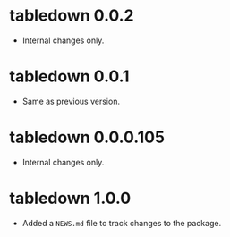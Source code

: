 <!-- NEWS.md is maintained by https://cynkra.github.io/fledge, do not edit -->

# tabledown 0.0.2

- Internal changes only.


# tabledown 0.0.1

- Same as previous version.


# tabledown 0.0.0.105

- Internal changes only.


# tabledown 1.0.0

* Added a `NEWS.md` file to track changes to the package.
